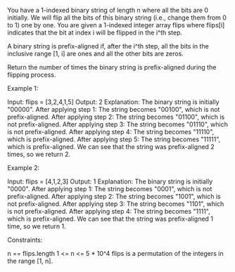 You have a 1-indexed binary string of length n where all the bits are 0
initially. We will flip all the bits of this binary string (i.e., change them
from 0 to 1) one by one. You are given a 1-indexed integer array flips where
flips[i] indicates that the bit at index i will be flipped in the i^th step.

A binary string is prefix-aligned if, after the i^th step, all the bits in
the inclusive range [1, i] are ones and all the other bits are zeros.

Return the number of times the binary string is prefix-aligned during the
flipping process.


Example 1:


Input: flips = [3,2,4,1,5]
Output: 2
Explanation: The binary string is initially "00000".
After applying step 1: The string becomes "00100", which is not
prefix-aligned.
After applying step 2: The string becomes "01100", which is not
prefix-aligned.
After applying step 3: The string becomes "01110", which is not
prefix-aligned.
After applying step 4: The string becomes "11110", which is prefix-aligned.
After applying step 5: The string becomes "11111", which is prefix-aligned.
We can see that the string was prefix-aligned 2 times, so we return 2.


Example 2:


Input: flips = [4,1,2,3]
Output: 1
Explanation: The binary string is initially "0000".
After applying step 1: The string becomes "0001", which is not
prefix-aligned.
After applying step 2: The string becomes "1001", which is not
prefix-aligned.
After applying step 3: The string becomes "1101", which is not
prefix-aligned.
After applying step 4: The string becomes "1111", which is prefix-aligned.
We can see that the string was prefix-aligned 1 time, so we return 1.



Constraints:


n == flips.length
1 <= n <= 5 * 10^4
flips is a permutation of the integers in the range [1, n].




